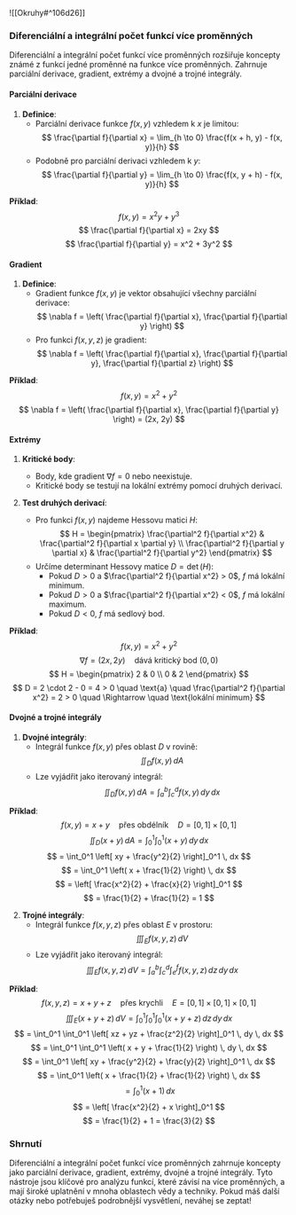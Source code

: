 ![[Okruhy#^106d26]]

### Diferenciální a integrální počet funkcí více proměnných

Diferenciální a integrální počet funkcí více proměnných rozšiřuje koncepty známé z funkcí jedné proměnné na funkce více proměnných. Zahrnuje parciální derivace, gradient, extrémy a dvojné a trojné integrály.

#### Parciální derivace

1. **Definice**:
   - Parciální derivace funkce $f(x, y)$ vzhledem k $x$ je limitou:
   $$
   \frac{\partial f}{\partial x} = \lim_{h \to 0} \frac{f(x + h, y) - f(x, y)}{h}
   $$
   - Podobně pro parciální derivaci vzhledem k $y$:
   $$
   \frac{\partial f}{\partial y} = \lim_{h \to 0} \frac{f(x, y + h) - f(x, y)}{h}
   $$

**Příklad**:
$$
f(x, y) = x^2 y + y^3
$$
$$
\frac{\partial f}{\partial x} = 2xy
$$
$$
\frac{\partial f}{\partial y} = x^2 + 3y^2
$$

#### Gradient

1. **Definice**:
   - Gradient funkce $f(x, y)$ je vektor obsahující všechny parciální derivace:
   $$
   \nabla f = \left( \frac{\partial f}{\partial x}, \frac{\partial f}{\partial y} \right)
   $$
   - Pro funkci $f(x, y, z)$ je gradient:
   $$
   \nabla f = \left( \frac{\partial f}{\partial x}, \frac{\partial f}{\partial y}, \frac{\partial f}{\partial z} \right)
   $$

**Příklad**:
$$
f(x, y) = x^2 + y^2
$$
$$
\nabla f = \left( \frac{\partial f}{\partial x}, \frac{\partial f}{\partial y} \right) = (2x, 2y)
$$

#### Extrémy

1. **Kritické body**:
   - Body, kde gradient $\nabla f = 0$ nebo neexistuje.
   - Kritické body se testují na lokální extrémy pomocí druhých derivací.

2. **Test druhých derivací**:
   - Pro funkci $f(x, y)$ najdeme Hessovu matici $H$:
   $$
   H = \begin{pmatrix}
   \frac{\partial^2 f}{\partial x^2} & \frac{\partial^2 f}{\partial x \partial y} \\
   \frac{\partial^2 f}{\partial y \partial x} & \frac{\partial^2 f}{\partial y^2}
   \end{pmatrix}
   $$
   - Určíme determinant Hessovy matice $D = \det(H)$:
     - Pokud $D > 0$ a $\frac{\partial^2 f}{\partial x^2} > 0$, $f$ má lokální minimum.
     - Pokud $D > 0$ a $\frac{\partial^2 f}{\partial x^2} < 0$, $f$ má lokální maximum.
     - Pokud $D < 0$, $f$ má sedlový bod.

**Příklad**:
$$
f(x, y) = x^2 + y^2
$$
$$
\nabla f = (2x, 2y) \quad \text{dává kritický bod } (0, 0)
$$
$$
H = \begin{pmatrix}
2 & 0 \\
0 & 2
\end{pmatrix}
$$
$$
D = 2 \cdot 2 - 0 = 4 > 0 \quad \text{a} \quad \frac{\partial^2 f}{\partial x^2} = 2 > 0 \quad \Rightarrow \quad \text{lokální minimum}
$$

#### Dvojné a trojné integrály

1. **Dvojné integrály**:
   - Integrál funkce $f(x, y)$ přes oblast $D$ v rovině:
   $$
   \iint_D f(x, y) \, dA
   $$
   - Lze vyjádřit jako iterovaný integrál:
   $$
   \iint_D f(x, y) \, dA = \int_{a}^{b} \int_{c}^{d} f(x, y) \, dy \, dx
   $$

**Příklad**:
$$
f(x, y) = x + y \quad \text{přes obdélník} \quad D = [0, 1] \times [0, 1]
$$
$$
\iint_D (x + y) \, dA = \int_0^1 \int_0^1 (x + y) \, dy \, dx
$$
$$
= \int_0^1 \left[ xy + \frac{y^2}{2} \right]_0^1 \, dx
$$
$$
= \int_0^1 \left( x + \frac{1}{2} \right) \, dx
$$
$$
= \left[ \frac{x^2}{2} + \frac{x}{2} \right]_0^1
$$
$$
= \frac{1}{2} + \frac{1}{2} = 1
$$

2. **Trojné integrály**:
   - Integrál funkce $f(x, y, z)$ přes oblast $E$ v prostoru:
   $$
   \iiint_E f(x, y, z) \, dV
   $$
   - Lze vyjádřit jako iterovaný integrál:
   $$
   \iiint_E f(x, y, z) \, dV = \int_{a}^{b} \int_{c}^{d} \int_{e}^{f} f(x, y, z) \, dz \, dy \, dx
   $$

**Příklad**:
$$
f(x, y, z) = x + y + z \quad \text{přes krychli} \quad E = [0, 1] \times [0, 1] \times [0, 1]
$$
$$
\iiint_E (x + y + z) \, dV = \int_0^1 \int_0^1 \int_0^1 (x + y + z) \, dz \, dy \, dx
$$
$$
= \int_0^1 \int_0^1 \left[ xz + yz + \frac{z^2}{2} \right]_0^1 \, dy \, dx
$$
$$
= \int_0^1 \int_0^1 \left( x + y + \frac{1}{2} \right) \, dy \, dx
$$
$$
= \int_0^1 \left[ xy + \frac{y^2}{2} + \frac{y}{2} \right]_0^1 \, dx
$$
$$
= \int_0^1 \left( x + \frac{1}{2} + \frac{1}{2} \right) \, dx
$$
$$
= \int_0^1 \left( x + 1 \right) \, dx
$$
$$
= \left[ \frac{x^2}{2} + x \right]_0^1
$$
$$
= \frac{1}{2} + 1 = \frac{3}{2}
$$

### Shrnutí

Diferenciální a integrální počet funkcí více proměnných zahrnuje koncepty jako parciální derivace, gradient, extrémy, dvojné a trojné integrály. Tyto nástroje jsou klíčové pro analýzu funkcí, které závisí na více proměnných, a mají široké uplatnění v mnoha oblastech vědy a techniky. Pokud máš další otázky nebo potřebuješ podrobnější vysvětlení, neváhej se zeptat!